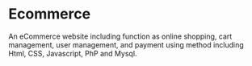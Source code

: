# Ecommerce
An eCommerce website including function as online shopping, cart management, user management, and payment using method including Html, CSS, Javascript, PhP and Mysql.
